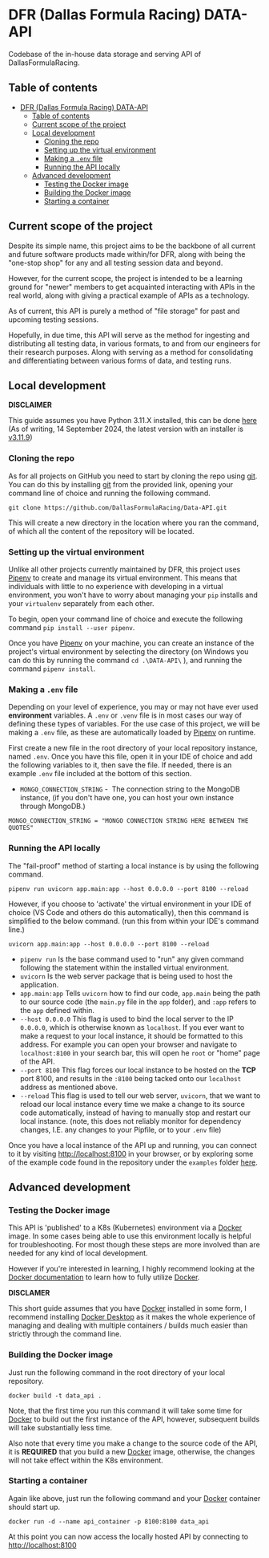 # DFR (Dallas Formula Racing) DATA-API

Codebase of the in-house data storage and serving API of DallasFormulaRacing.

## Table of contents

- [DFR (Dallas Formula Racing) DATA-API](#dfr-dallas-formula-racing-data-api)
  - [Table of contents](#table-of-contents)
  - [Current scope of the project](#current-scope-of-the-project)
  - [Local development](#local-development)
    - [Cloning the repo](#cloning-the-repo)
    - [Setting up the virtual environment](#setting-up-the-virtual-environment)
    - [Making a `.env` file](#making-a-env-file)
    - [Running the API locally](#running-the-api-locally)
  - [Advanced development](#advanced-development)
    - [Testing the Docker image](#testing-the-docker-image)
    - [Building the Docker image](#building-the-docker-image)
    - [Starting a container](#starting-a-container)


## Current scope of the project

Despite its simple name, this project aims to be the backbone of all current and future software products made within/for DFR, along with being the "one-stop shop" for any and all testing session data and beyond.

However, for the current scope, the project is intended to be a learning ground for "newer" members to get acquainted interacting with APIs in the real world, along with giving a practical example of APIs as a technology.

As of current, this API is purely a method of "file storage" for past and upcoming testing sessions.

Hopefully, in due time, this API will serve as the method for ingesting and distributing all testing data, in various formats, to and from our engineers for their research purposes. Along with serving as a method for consolidating and differentiating between various forms of data, and testing runs.

## Local development

**DISCLAIMER**

This guide assumes you have Python 3.11.X installed, this can be done [here](https://www.python.org/downloads/) (As of writing, 14 September 2024, the latest version with an installer is [v3.11.9](https://www.python.org/downloads/release/python-3119/))

### Cloning the repo

As for all projects on GitHub you need to start by cloning the repo using [git](https://git-scm.com/downloads). You can do this by installing [git](https://git-scm.com/downloads) from the provided link, opening your command line of choice and running the following command.

```shell
git clone https://github.com/DallasFormulaRacing/Data-API.git
```

 This will create a new directory in the location where you ran the command, of which all the content of the repository will be located.

### Setting up the virtual environment

Unlike all other projects currently maintained by DFR, this project uses [Pipenv](https://pipenv.pypa.io/en/latest/) to create and manage its virtual environment. This means that individuals with little to no experience with developing in a virtual environment, you won't have to worry about managing your `pip` installs and your `virtualenv` separately from each other.

To begin, open your command line of choice and execute the following command `pip install --user pipenv`.

Once you have [Pipenv](https://pipenv.pypa.io/en/latest/) on your machine, you can create an instance of the project's virtual environment by selecting the directory (on Windows you can do this by running the command `cd .\DATA-API\` ), and running the command `pipenv install`.

### Making a `.env` file

Depending on your level of experience, you may or may not have ever used **environment** variables. A `.env` or `.venv` file is in most cases our way of defining these types of variables. For the use case of this project, we will be making a `.env` file, as these are automatically loaded by [Pipenv](https://pipenv.pypa.io/en/latest/) on runtime. 

First create a new file in the root directory of your local repository instance, named `.env`. Once you have this file, open it in your IDE of choice and add the following variables to it, then save the file. If needed, there is an example `.env` file included at the bottom of this section.

* `MONGO_CONNECTION_STRING` -  The connection string to the MongoDB instance, (if you don't have one, you can host your own instance through MongoDB.)

```
MONGO_CONNECTION_STRING = "MONGO CONNECTION STRING HERE BETWEEN THE QUOTES"
```

### Running the API locally

The "fail-proof" method of starting a local instance is by using the following command.
```shell
pipenv run uvicorn app.main:app --host 0.0.0.0 --port 8100 --reload
```
However, if you choose to 'activate' the virtual environment in your IDE of choice (VS Code and others do this automatically), then this command is simplified to the below command. (run this from within your IDE's command line.)

```shell
uvicorn app.main:app --host 0.0.0.0 --port 8100 --reload
```

* `pipenv run` Is the base command used to "run" any given command following the statement within the installed virtual environment.
* `uvicorn` Is the web server package that is being used to host the application.
* `app.main:app` Tells `uvicorn` how to find our code, `app.main` being the path to our source code (the `main.py` file in the `app` folder), and `:app` refers to the `app` defined within.
* `--host 0.0.0.0` This flag is used to bind the local server to the IP `0.0.0.0`, which is otherwise known as `localhost`. If you ever want to make a request to your local instance, it should be formatted to this address. For example you can open your browser and navigate to `localhost:8100` in your search bar, this will open he `root` or "home" page of the API.
* `--port 8100` This flag forces our local instance to be hosted on the **TCP** port 8100, and results in the `:8100` being tacked onto our `localhost` address as mentioned above.
* `--reload` This flag is used to tell our web server, `uvicorn`, that we want to reload our local instance every time we make a change to its source code automatically, instead of having to manually stop and restart our local instance. (note, this does not reliably monitor for dependency changes, I.E. any changes to your Pipfile, or to your `.env` file)

Once you have a local instance of the API up and running, you can connect to it by visiting [http://localhost:8100](http://localhost:8100) in your browser, or by exploring some of the example code found in the repository under the `examples` folder [here](https://github.com/DallasFormulaRacing/Data-API/tree/main/examples).

## Advanced development

### Testing the Docker image

This API is 'published' to a K8s (Kubernetes) environment via a [Docker](https://www.docker.com/) image. In some cases being able to use this environment locally is helpful for troubleshooting. For most though these steps are more involved than are needed for any kind of local development. 

However if you're interested in learning, I highly recommend looking at the [Docker documentation](https://docs.docker.com/) to learn how to fully utilize [Docker](https://www.docker.com/).

**DISCLAMER** 

This short guide assumes that you have [Docker](https://www.docker.com/) installed in some form, I recommend installing [Docker Desktop](https://www.docker.com/products/docker-desktop/) as it makes the whole experience of managing and dealing with multiple containers / builds much easier than strictly through the command line.

### Building the Docker image

Just run the following command in the root directory of your local repository.

```shell
docker build -t data_api .
```

Note, that the first time you run this command it will take some time for [Docker](https://www.docker.com/) to build out the first instance of the API, however, subsequent builds will take substantially less time.

Also note that every time you make a change to the source code of the API, it is **REQUIRED** that you build a new [Docker](https://www.docker.com/) image, otherwise, the changes will not take effect within the K8s environment.

### Starting a container

Again like above, just run the following command and your [Docker](https://www.docker.com/) container should start up.

```shell
docker run -d --name api_container -p 8100:8100 data_api
```

 At this point you can now access the locally hosted API by connecting to [http://localhost:8100](http://localhost:8100)